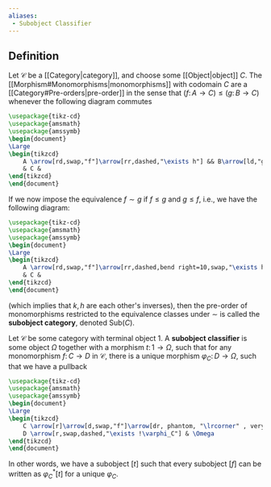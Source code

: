 ```yaml
---
aliases:
 - Subobject Classifier
---
```

## Definition
Let $\mathcal{C}$ be a [[Category|category]], and choose some [[Object|object]] $C$. The [[Morphism#Monomorphisms|monomorphisms]] with codomain $C$ are a [[Category#Pre-orders|pre-order]] in the sense that $(f\colon A\to C)\leq (g\colon B\to C)$ whenever the following diagram commutes
```tikz
\usepackage{tikz-cd}
\usepackage{amsmath}
\usepackage{amssymb}
\begin{document}
\Large
\begin{tikzcd}
	A \arrow[rd,swap,"f"]\arrow[rr,dashed,"\exists h"] && B\arrow[ld,"g"]\\
	& C & 
\end{tikzcd}
\end{document}
```
If we now impose the equivalence $f\sim g$ if $f\leq g$ and $g\leq f$, i.e., we have the following diagram:
```tikz
\usepackage{tikz-cd}
\usepackage{amsmath}
\usepackage{amssymb}
\begin{document}
\Large
\begin{tikzcd}
	A \arrow[rd,swap,"f"]\arrow[rr,dashed,bend right=10,swap,"\exists h"] && B\arrow[ld,"g"]\arrow[ll,dashed,bend right=10,swap,"\exists k"]\\
	& C & 
\end{tikzcd}
\end{document}
```
(which implies that $k,h$ are each other's inverses), then the pre-order of monomorphisms restricted to the equivalence classes under $\sim$ is called the **subobject category**, denoted $\mathrm{Sub}(C)$.

Let $\mathcal{C}$ be some category with terminal object $1$. A **subobject classifier** is some object $\Omega$ together with a morphism $t\colon 1\to \Omega$, such that for any monomorphism $f\colon C\to D$ in $\mathcal{C}$, there is a unique morphism $\varphi_C\colon D\to \Omega$, such that we have a pullback
```tikz
\usepackage{tikz-cd}
\usepackage{amsmath}
\usepackage{amssymb}
\begin{document}
\Large
\begin{tikzcd}
	C \arrow[r]\arrow[d,swap,"f"]\arrow[dr, phantom, "\lrcorner" , very near start, color=black] & 1 \arrow[d,"t"]\\
	D \arrow[r,swap,dashed,"\exists !\varphi_C"] & \Omega
\end{tikzcd}
\end{document}
```
In other words, we have a subobject $[t]$ such that every subobject $[f]$ can be written as $\varphi_C^*[t]$ for a unique $\varphi_C$.